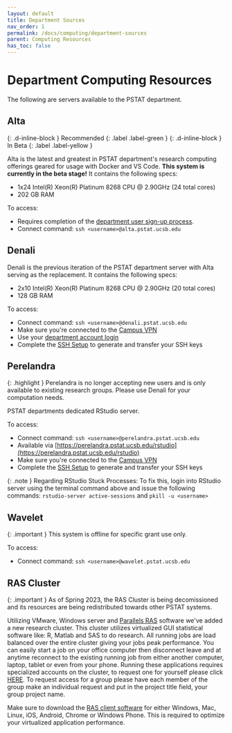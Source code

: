 ```yaml
---
layout: default
title: Department Sources
nav_order: 1
permalink: /docs/computing/department-sources
parent: Computing Resources
has_toc: false
---
```


# Department Computing Resources

The following are servers available to the PSTAT department.

## Alta
{: .d-inline-block }
Recommended
{: .label .label-green }
{: .d-inline-block }
In Beta
{: .label .label-yellow }

Alta is the latest and greatest in PSTAT department's research computing offerings geared for usage with Docker and VS Code.  **This system is currently in the beta stage!**  It contains the following specs:
- 1x24 Intel(R) Xeon(R) Platinum 8268 CPU @ 2.90GHz (24 total cores)
- 202 GB RAM

To access:
- Requires completion of the [department user sign-up process]().
- Connect command: `ssh <username>@alta.pstat.ucsb.edu`

## Denali

Denali is the previous iteration of the PSTAT department server with Alta serving as the replacement.  It contains the following specs:
- 2x10 Intel(R) Xeon(R) Platinum 8268 CPU @ 2.90GHz (20 total cores)
- 128 GB RAM

To access:
- Connect command: `ssh <username>@denali.pstat.ucsb.edu`
- Make sure you're connected to the [Campus VPN](https://www.ets.ucsb.edu/network-infrastructure-services/ivanti-secure-access-campus-vpn)
- Use your [department account login](/docs/department#department-server-accounts)
- Complete the [SSH Setup](/docs/devcontainer/ssh-setup) to generate and transfer your SSH keys

## Perelandra

{: .highlight }
Perelandra is no longer accepting new users and is only available to existing research groups.  Please use Denali for your computation needs.

PSTAT departments dedicated RStudio server.

To access:
- Connect command: `ssh <username>@perelandra.pstat.ucsb.edu`
- Available via [https://perelandra.pstat.ucsb.edu/rstudio](https://perelandra.pstat.ucsb.edu/rstudio)
- Make sure you're connected to the [Campus VPN](https://www.ets.ucsb.edu/network-infrastructure-services/ivanti-secure-access-campus-vpn)
- Complete the [SSH Setup](/docs/devcontainer/ssh-setup) to generate and transfer your SSH keys

{: .note }
Regarding RStudio Stuck Processes: To fix this, login into RStudio server using the terminal command above and issue the following commands: `rstudio-server active-sessions` and `pkill -u <username>`

## Wavelet

{: .important }
This system is offline for specific grant use only.

To access:
- Connect command: `ssh <username>@wavelet.pstat.ucsb.edu`

## RAS Cluster

{: .important }
As of Spring 2023, the RAS Cluster is being decomissioned and its resources are being redistributed towards other PSTAT systems.

Utilizing VMware, Windows server and [Parallels RAS](https://www.parallels.com/products/ras/remote-application-server/) software we've added a new research cluster. This cluster utilizes virtualized GUI statistical software like: R, Matlab and SAS to do research. All running jobs are load balanced over the entire cluster giving your jobs peak performance. You can easily start a job on your office computer then disconnect leave and at anytime reconnect to the existing running job from either another computer, laptop, tablet or even from your phone.  Running these applications requires specialized accounts on the cluster, to request one for yourself please click [HERE](https://regulation.pstat.ucsb.edu/ras/request_account.htm). To request access for a group please have each member of the group make an individual request and put in the project title field, your group project name.

Make sure to download the [RAS client software](https://www.parallels.com/products/ras/download/client/) for either Windows, Mac, Linux, iOS, Android, Chrome or Windows Phone. This is required to optimize your virtualized application performance.
